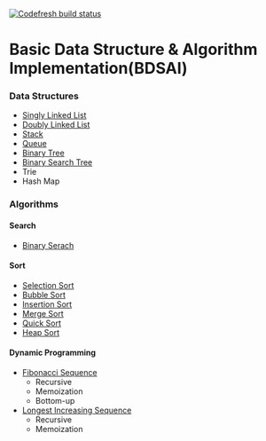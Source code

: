 [![Codefresh build status]( https://g.codefresh.io/api/badges/build?repoOwner=Cokeeeeman&repoName=bdsai&branch=master&pipelineName=bdsai&accountName=cokeeeeman&type=cf-1)]( https://g.codefresh.io/repositories/Cokeeeeman/bdsai/builds?filter=trigger:build;branch:master;service:5af3de09b1d7540001732a10~bdsai)

# Basic Data Structure & Algorithm Implementation(BDSAI)

### Data Structures
- [Singly Linked List](./src/data_structures/SinglyLinkedList.js)
- [Doubly Linked List](./src/data_structures/DoublyLinkedList.js)
- [Stack](./src/data_structures/Stack.js)
- [Queue](./src/data_structures/Queue.js)
- [Binary Tree](./src/data_structures/BinaryTree.js)
- [Binary Search Tree](./src/data_structures/BinarySearchTree.js)
- Trie
- Hash Map

### Algorithms
#### Search
- [Binary Serach](./src/algorithms/binarySearch.js)
#### Sort
- [Selection Sort](./src/algorithms/selectionSort.js)
- [Bubble Sort](./src/algorithms/bubbleSort.js)
- [Insertion Sort](./src/algorithms/insertionSort.js)
- [Merge Sort](./src/algorithms/mergeSort.js)
- [Quick Sort](./src/algorithms/quickSort.js)
- [Heap Sort](./src/algorithms/heapSort.js)
#### Dynamic Programming
- [Fibonacci Sequence](./src/algorithms/fibonacci.js)
  - Recursive
  - Memoization
  - Bottom-up
- [Longest Increasing Sequence](./src/algorithms/lis.js)
  - Recursive
  - Memoization
